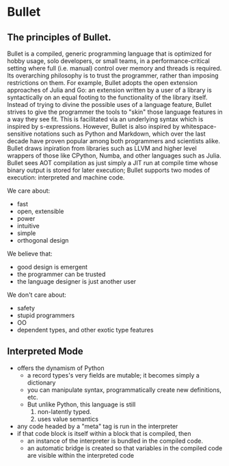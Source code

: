 # Bullet

## The principles of Bullet.

Bullet is a compiled, generic programming language that is optimized for 
hobby usage, solo developers, or small teams, in a performance-critical
setting where full (i.e. manual) control over memory and threads is
required. Its overarching philosophy
is to trust the programmer, rather than imposing restrictions on them.
For example, Bullet adopts the open extension approaches of Julia and Go:
an extension written by a user of a library is syntactically on an equal
footing to the functionality of the library itself.
Instead of trying to divine the possible uses of a language feature, 
Bullet strives to give the programmer the tools to "skin" those language
features in a way they see fit. This is facilitated via an underlying
syntax which is inspired by s-expressions. However, Bullet is also inspired
by whitespace-sensitive notations such as Python and Markdown, which
over the last decade have proven popular among both programmers and 
scientists alike. Bullet draws inpiration from libraries such
as LLVM and higher level wrappers of those like CPython, Numba, and other
languages such as Julia. Bullet sees AOT compilation as just simply a JIT
run at compile time whose binary output is stored for later execution; 
Bullet supports two modes of execution: interpreted and machine code.

We care about:

- fast
- open, extensible
- power
- intuitive
- simple
- orthogonal design

We believe that:

- good design is emergent
- the programmer can be trusted
- the language designer is just another user

We don't care about:

- safety
- stupid programmers
- OO
- dependent types, and other exotic type features

## Interpreted Mode

- offers the dynamism of Python
    - a record types's very fields are mutable; it becomes simply
      a dictionary
    - you can manipulate syntax, programmatically create new 
      definitions, etc.
    - But unlike Python, this language is still
        1. non-latently typed.
        2. uses value semantics
- any code headed by a "meta" tag is run in the interpreter
- if that code block is itself within a block that is compiled, then 
    - an instance of the interpreter is bundled in the compiled code.
    - an automatic bridge is created so that variables in the compiled
      code are visible within the interpreted code
